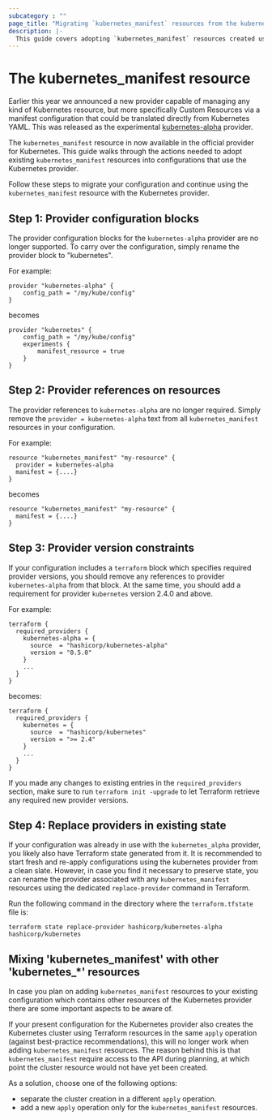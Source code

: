 ```yaml
---
subcategory : ""
page_title: "Migrating `kubernetes_manifest` resources from the kubernetes-alpha provider"
description: |-
  This guide covers adopting `kubernetes_manifest` resources created using the kubernetes-alpha provider.
---
```


# The kubernetes_manifest resource

Earlier this year we announced a new provider capable of managing any kind of Kubernetes resource, but more specifically Custom Resources via a manifest configuration that could be translated directly from Kubernetes YAML. This was released as the experimental [kubernetes-alpha](https://github.com/hashicorp/terraform-provider-kubernetes-alpha) provider.

The `kubernetes_manifest` resource in now available in the official provider for Kubernetes. This guide walks through the actions needed to adopt existing `kubernetes_manifest` resources into configurations that use the Kubernetes provider.

Follow these steps to migrate your configuration and continue using the `kubernetes_manifest` resource with the Kubernetes provider.

## Step 1: Provider configuration blocks

The provider configuration blocks for the `kubernetes-alpha` provider are no longer supported. To carry over the configuration, simply rename the provider block to "kubernetes".

For example:

```
provider "kubernetes-alpha" {
    config_path = "/my/kube/config"
}
```

becomes

```
provider "kubernetes" {
    config_path = "/my/kube/config"
    experiments {
        manifest_resource = true
    }
}
```

## Step 2: Provider references on resources

The provider references to `kubernetes-alpha` are no longer required. Simply remove the `provider = kubernetes-alpha` text from all `kubernetes_manifest` resources in your configuration.

For example:

```
resource "kubernetes_manifest" "my-resource" {
  provider = kubernetes-alpha
  manifest = {....}
}
```

becomes

```
resource "kubernetes_manifest" "my-resource" {
  manifest = {....}
}
```

## Step 3: Provider version constraints

If your configuration includes a `terraform` block which specifies required provider versions, you should remove any references to provider `kubernetes-alpha` from that block. At the same time, you should add a requirement for provider `kubernetes` version 2.4.0 and above.

For example:

```
terraform {
  required_providers {
    kubernetes-alpha = {
      source  = "hashicorp/kubernetes-alpha"
      version = "0.5.0"
    }
    ...
  }
}
```

becomes:

```
terraform {
  required_providers {
    kubernetes = {
      source  = "hashicorp/kubernetes"
      version = ">= 2.4"
    }
    ...
  }
}
```

If you made any changes to existing entries in the `required_providers` section, make sure to run `terraform init -upgrade` to let Terraform retrieve any required new provider versions.

## Step 4: Replace providers in existing state

If your configuration was already in use with the `kubernetes_alpha` provider, you likely also have Terraform state generated from it.
It is recommended to start fresh and re-apply configurations using the kubernetes provider from a clean slate.
However, in case you find it necessary to preserve state, you can rename the provider associated with any `kubernetes_manifest` resources using the dedicated `replace-provider` command in Terraform.

Run the following command in the directory where the `terraform.tfstate` file is:

```
terraform state replace-provider hashicorp/kubernetes-alpha hashicorp/kubernetes
```

## Mixing 'kubernetes_manifest' with other 'kubernetes_*' resources

In case you plan on adding `kubernetes_manifest` resources to your existing configuration which contains other resources of the Kubernetes provider there are some important aspects to be aware of.

If your present configuration for the Kubernetes provider also creates the Kubernetes cluster using Terraform resources in the same `apply` operation (against best-practice recommendations), this will no longer work when adding `kubernetes_manifest` resources. The reason behind this is that `kubernetes_manifest` require access to the API during planning, at which point the cluster resource would not have yet been created.

As a solution, choose one of the following options:

* separate the cluster creation in a different `apply` operation.
* add a new `apply` operation only for the `kubernetes_manifest` resources.

